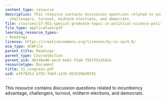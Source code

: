 ```yaml
---
content_type: resource
description: This resource contains discussion questions related to incumbency advantage,
  challengers, turnout, midterm elections, and democrats.
file: /courses/17-951-special-graduate-topic-in-political-science-political-behavior-fall-2005/efb78d12e792fdd3a135942539bd8741_11_congress.pdf
file_type: application/pdf
learning_resource_types:
- Readings
license: https://creativecommons.org/licenses/by-nc-sa/4.0/
ocw_type: OCWFile
parent_title: Readings
parent_type: CourseSection
parent_uid: 40149e46-aec9-beb2-f5a6-7567352a5d14
resourcetype: Document
title: 11_congress.pdf
uid: efb78d12-e792-fdd3-a135-942539bd8741
---
```

This resource contains discussion questions related to incumbency advantage, challengers, turnout, midterm elections, and democrats.